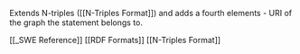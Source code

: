 Extends N-triples ([[N-Triples Format]]) and adds a fourth elements - URI of the graph the statement belongs to.

[[_SWE Reference]]
[[RDF Formats]]
[[N-Triples Format]]